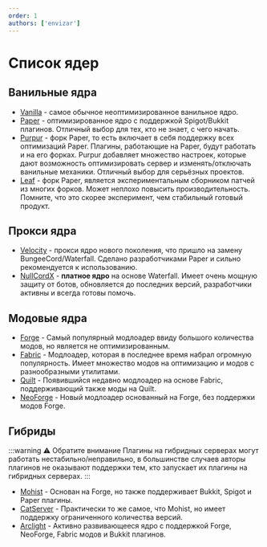 ```yaml
---
order: 1
authors: ['envizar']
---
```


# Список ядер

## Ванильные ядра

- [Vanilla](https://getbukkit.org/download/vanilla) - самое обычное неоптимизированное ванильное ядро.
- [Paper](https://papermc.io/software/paper) - оптимизированное ядро с поддержкой Spigot/Bukkit плагинов.
  Отличный выбор для тех, кто не знает, с чего начать.
- [Purpur](https://purpurmc.org/) - форк Paper, то есть включает в себя поддержку всех оптимизаций Paper.
  Плагины, работающие на Paper, будут работать и на его форках. Purpur добавляет множество настроек, которые дают
  возможность оптимизировать сервер и изменять/отключать ванильные механики. Отличный выбор для серьёзных проектов.
- [Leaf](https://github.com/Winds-Studio/Leaf) - форк Paper, является экспериментальным сборником патчей из многих форков.
  Может неплохо повысить производительность. Помните, что это скорее эксперимент, чем стабильный готовый продукт.

## Прокси ядра

- [Velocity](https://papermc.io/software/velocity) - прокси ядро нового поколения, что пришло на замену BungeeCord/Waterfall.
  Сделано разработчиками Paper и сильно рекомендуется к использованию.
- [NullCordX](https://builtbybit.com/resources/nullcordx-lightweight-antibot.22322/) - **платное ядро** на основе Waterfall.
  Имеет очень мощную защиту от ботов, обновляется до последних версий, разработчики активны и всегда готовы помочь.

## Модовые ядра

- [Forge](https://files.minecraftforge.net/net/minecraftforge/forge/) - Самый популярный модлоадер ввиду большого количества модов, но является не оптимизированным.
- [Fabric](https://fabricmc.net/use/server/) - Модлоадер, которая в последнее время набрал огромную популярность.
  Имеет множество модов на оптимизацию и модов с разнообразными утилитами.
- [Quilt](https://quiltmc.org/en/install/server/) - Появившийся недавно модлоадер на основе Fabric, поддерживающий также моды на Quilt.
- [NeoForge](https://neoforged.net/) - Новый модлоадер основанный на Forge, без поддержки модов Forge.

## Гибриды

:::warning :warning: Обратите внимание
Плагины на гибридных серверах могут работать нестабильно/неправильно, в большинстве случаев
авторы плагинов не оказывают поддержки тем, кто запускает их плагины на гибридных серверах.
:::

- [Mohist](https://new.mohistmc.com/downloadSoftware?project=mohist) - Основан на Forge, но также поддерживает Bukkit, Spigot и Paper плагины.
- [CatServer](https://catmc.org/) - Практически то же самое, что Mohist, но имеет поддержку ограниченного количества версий.
- [Arclight](https://github.com/IzzelAliz/Arclight) - Активно развивающееся ядро с поддержкой Forge, NeoForge, Fabric модов и Bukkit плагинов.
